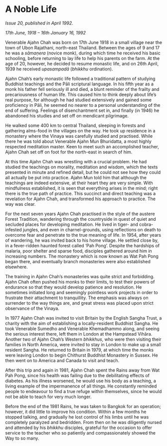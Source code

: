 A Noble Life
============

*Issue 20, published in April 1992.*

*17th June, 1918 – 16th January 16, 1992*

Venerable Ajahn Chah was born on 17th June 1918 in a small village
near the town of Ubon Rajathani, north-east Thailand. Between the ages
of 9 and 17 he was a *sāmaṇera* (novice monk), during which time he
received his basic schooling, before returning to lay life to help his
parents on the farm. At the age of 20, however, he decided to resume
monastic life, and on 26th April, 1939 he received *upasampadā*
(*bhikkhu* ordination).

Ajahn Chah’s early monastic life followed a traditional pattern of
studying Buddhist teachings and the Pāli scriptural language. In his
fifth year as a monk his father fell seriously ill and died, a blunt
reminder of the frailty and precariousness of human life. This caused
him to think deeply about life’s real purpose, for although he had
studied extensively and gained some proficiency in Pāli, he seemed no
nearer to a personal understanding of the end of suffering. Feelings of
disenchantment set in, and finally (in 1946) he abandoned his studies
and set off on mendicant pilgrimage.

He walked some 400 km to central Thailand, sleeping in forests and
gathering alms-food in the villages on the way. He took up residence in
a monastery where the Vinaya was carefully studied and practised. While
there he was told about Venerable Ajahn Mun Bhuridatta, a most highly
respected meditation master. Keen to meet such an accomplished teacher,
Ajahn Chah set off on foot for the north-east in search of him.

At this time Ajahn Chah was wrestling with a crucial problem. He had
studied the teachings on morality, meditation and wisdom, which the
texts presented in minute and refined detail, but he could not see how
they could all actually be put into practice. Ajahn Mun told him that
although the teachings are indeed extensive, at their heart they are
very simple. With mindfulness established, it is seen that everything
arises in the mind; right there is the true path of practice. This
succinct and direct teaching was a revelation for Ajahn Chah, and
transformed his approach to practice. The way was clear.

For the next seven years Ajahn Chah practised in the style of the
austere Forest Tradition, wandering through the countryside in quest of
quiet and secluded places for developing meditation. He lived in tiger-
and cobra-infested jungles, and even in charnel-grounds, using
reflections on death to overcome fear and penetrate to the true meaning
of life. In 1954, after years of wandering, he was invited back to his
home village. He settled close by, in a fever-ridden haunted forest
called ‘Pah Pong’. Despite the hardships of malaria, poor shelter and
sparse food, disciples gathered around him in increasing numbers. The
monastery which is now known as Wat Pah Pong began there, and eventually
branch monasteries were also established elsewhere.

The training in Ajahn Chah’s monasteries was quite strict and
forbidding. Ajahn Chah often pushed his monks to their limits, to test
their powers of endurance so that they would develop patience and
resolution. He sometimes initiated long and seemingly pointless work
projects in order to frustrate their attachment to tranquillity. The
emphasis was always on surrender to the way things are, and great stress
was placed upon strict observance of the Vinaya.

In 1977 Ajahn Chah was invited to visit Britain by the English Sangha
Trust, a charity with the aim of establishing a locally-resident
Buddhist Sangha. He took Venerable Sumedho and Venerable Khemadhammo
along, and seeing the serious interest there, left them in London at the
Hampstead Vihāra. Another two of Ajahn Chah’s Western *bhikkhus*, who
were then visiting their families in North America, were invited to stay
in London to make up a small resident Sangha. He returned to Britain in
1979, at which time the monks were leaving London to begin Chithurst
Buddhist Monastery in Sussex. He then went on to America and Canada to
visit and teach.

After this trip and again in 1981, Ajahn Chah spent the Rains away from
Wat Pah Pong, since his health was failing due to the debilitating
effects of diabetes. As his illness worsened, he would use his body as a
teaching, a living example of the impermanence of all things. He
constantly reminded people to endeavour to find a true refuge within
themselves, since he would not be able to teach for very much longer.

Before the end of the 1981 Rains, he was taken to Bangkok for an
operation; however, it did little to improve his condition. Within a few
months he stopped talking, and gradually he lost control of his limbs
until he was completely paralyzed and bedridden. From then on he was
diligently nursed and attended by his *bhikkhu* disciples, grateful for
the occasion to offer service to the teacher who so patiently and
compassionately showed the Way to so many.
